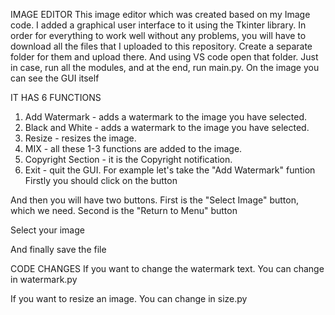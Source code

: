 IMAGE EDITOR
This image editor which was created based on my Image code. I added a graphical user interface to it using the Tkinter library. In order for everything to work well without any problems, you will have to download all the files that I uploaded to this repository. Create a separate folder for them and upload there. And using VS code open that folder. Just in case, run all the modules, and at the end, run main.py.
On the image you can see the GUI itself


IT HAS 6 FUNCTIONS
1. Add Watermark - adds a watermark to the image you have selected.
2. Black and White - adds a watermark to the image you have selected.
3. Resize - resizes the image.
4. MIX - all these 1-3 functions are added to the image.
5. Copyright Section - it is the Copyright notification.
6. Exit - quit the GUI.
For example let's take the "Add Watermark" funtion
Firstly you should click on the button


And then you will have two buttons. First is the "Select Image" button, which we need. Second is the "Return to Menu" button


Select your image


And finally save the file


CODE CHANGES
If you want to change the watermark text. You can change in watermark.py


If you want to resize an image. You can change in size.py
